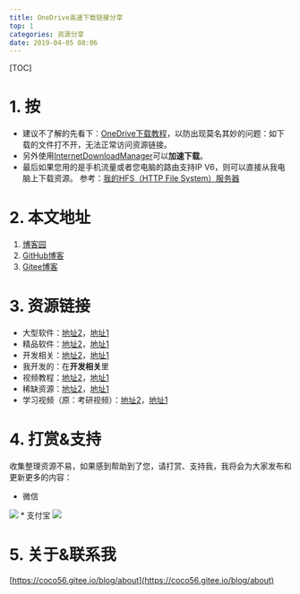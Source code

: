 ```yaml
---
title: OneDrive高速下载链接分享
top: 1
categories: 资源分享
date: 2019-04-05 08:06
---
```

[TOC]

# 1. 按
* 建议不了解的先看下：[OneDrive下载教程](https://www.cnblogs.com/coco56/p/11161530.html)，以防出现莫名其妙的问题：如下载的文件打不开，无法正常访问资源链接。
* 另外使用[InternetDownloadManager](https://blog.csdn.net/COCO56/article/details/102529329)可以**加速下载**。
* 最后如果您用的是手机流量或者您电脑的路由支持IP V6，则可以直接从我电脑上下载资源。
参考：[我的HFS（HTTP File System）服务器](https://coco56.gitee.io/blog/hfs/)

# 2. 本文地址
1. [博客园](https://www.cnblogs.com/coco56/p/11223189.html)
2. [GitHub博客](https://coco5666.github.io/blog/OneDrive/)
3. [Gitee博客](https://coco56.gitee.io/blog/OneDrive/)

# 3. 资源链接
* 大型软件：[地址2](https://dabcoooacnz-my.sharepoint.com/:f:/g/personal/coco56_muabl_cn/EvrKsZbx7gdBinnkAQQb-bcBg9xyknqLdnBgd5G9cAWF4g?e=UrZT70)，[地址1](https://uinedu-my.sharepoint.com/:f:/g/personal/a19635_myoffice_site/EiYDxymeTBpMqMF9YfndrZkBPkwe_ltyPtKZ8Oifs3RQ1A?e=dPQkSW)
* 精品软件：[地址2](https://jxjjxy-my.sharepoint.com/:f:/g/personal/coco56_t_odmail_cn/Em0hJ5GN4j5OrhxIsxhMORgBVTboNdmQgDqIwgkLC80C5Q?e=3uY0Qu)，[地址1](https://acedidiaoacid-my.sharepoint.com/:f:/g/personal/coco56_msoffice_tw/EreRiFcEeA5Eg1DlOSnIXZsBLNrFfuQmOvpvmPl26TQ7BA?e=t4HEZ5)
* 开发相关：[地址2](https://jia666-my.sharepoint.com/:f:/g/personal/coco56_xkx_me/ErAxktjk7x5Pjay3V3ACfzABBkSKl9gSRwY6zKn248_uGQ?e=Y3bmID)，[地址1](https://acedidiaoacid-my.sharepoint.com/:f:/g/personal/coco56_msoffice_tw/EowxsJNEHjVGpNrpSoUvrUEBoWGAS42_hm2x2ak3juo71w?e=8Wkx80)
* 我开发的：在**开发相关**里
* 视频教程：[地址2](https://acedidiaoacid-my.sharepoint.com/:f:/g/personal/coco56_msoffice_tw/EiLPKvsltMFIuKTwwUxuvG4BgtXLzo6yj1KSGHfeLTmb6A)，[地址1](https://kimgkw2-my.sharepoint.com/:f:/g/personal/fx03_52ove_cf/Ele5oxb4g6xKg4zxbK4omC8B0Eua15qi5RHIo0dJVVPbjg?e=lgyXQI)
* 稀缺资源：[地址2](https://jia666-my.sharepoint.com/:f:/g/personal/coco56_xkx_me/EvOMgM4rSQFDmGQ_dqtIct0BTTCQH029vYtASjNDH7zlFA?e=0UpSep)，[地址1](https://acedidiaoacid-my.sharepoint.com/:f:/g/personal/coco56_msoffice_tw/EkjPTmgS2ANMuADvbmI4dIkBjfN_IIMoiXc44WWqLPcX0g?e=nZZlgc)
* 学习视频（原：考研视频）：[地址2](https://odobagg-my.sharepoint.com/:f:/g/personal/b3hscg2-0_od_obagg_com/EtUkjOy6qkBEoDMvo9tnpHkBtcDdNmoHHURX0v1J-j4b1g?e=Gr7u0f)，[地址1](https://uinedu-my.sharepoint.com/:f:/g/personal/a19635_myoffice_site/EiYDxymeTBpMqMF9YfndrZkBPkwe_ltyPtKZ8Oifs3RQ1A?e=dPQkSW)

# 4. 打赏&支持
收集整理资源不易，如果感到帮助到了您，请打赏、支持我，我将会为大家发布和更新更多的内容：
* 微信
<img src="https://i.loli.net/2019/07/06/5d20bb02a413d45586.png">
* 支付宝
<img src="https://i.loli.net/2019/07/06/5d20bb5b090cf90572.jpg">

# 5. 关于&联系我
[https://coco56.gitee.io/blog/about](https://coco56.gitee.io/blog/about)